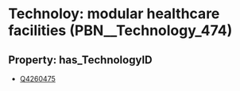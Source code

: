 # Technoloy: __modular healthcare facilities__ (PBN__Technology_474)

## Property: has_TechnologyID

* [Q4260475](Q4260475)

